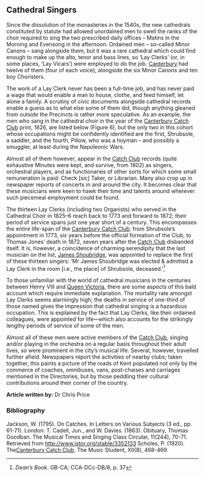 ## Cathedral Singers

Since the dissolution of the monasteries in the 1540s, the new cathedrals constituted by statute had allowed unordained men to swell the ranks of the choir required to sing the two prescribed daily offices – Matins in the Morning and Evensong in the afternoon. Ordained men – so-called Minor Canons – sang alongside them, but it was a rare cathedral which could find enough to make up the alto, tenor and bass lines, so ‘Lay Clerks’ (or, in some places, ‘Lay Vicars’) were employed to do the job. [Canterbury](/music/19c-music-canterbury) had twelve of them (four of each voice), alongside the six Minor Canons and ten boy Choristers.
<param ve-image url="https://upload.wikimedia.org/wikipedia/commons/5/52/Canterbury_Cathedral_Choir_%2840805457492%29.jpg" label="Canterbury Cathedral Choir" attribution="Michael D Beckwith, CC0, via Wikimedia Commons">

The work of a Lay Clerk never has been a full-time job, and has never paid a wage that would enable a man to house, clothe, and feed himself, let alone a family. A scrutiny of civic documents alongside cathedral records enable a guess as to what else some of them did, though anything gleaned from outside the Precincts is rather more speculative. As an example, the men who sang in the cathedral choir in the year of the [Canterbury Catch Club](/music/19c-catch-club) print, 1826, are listed below (Figure 6), but the only two in this cohort whose occupations might be confidently identified are the first, Shrubsole, a saddler, and the fourth, Pillow, who was a hoyman – and possibly a smuggler, at least during the Napoleonic Wars.

Almost all of them however, appear in the [Catch Club](/music/19c-catch-club) records (quite exhaustive Minutes were kept, and survive, from 1802) as singers, orchestral players, and as functionaries of other sorts for which some small remuneration is paid: Check [sic] Taker, or Librarian. Many also crop up in newspaper reports of concerts in and around the city. It becomes clear that these musicians were keen to hawk their time and talents around wherever such piecemeal employment could be found. 
<param ve-video url="https://www.youtube.com/watch?reload=9&v=dbKAb18w72c&t=11s">

The thirteen Lay Clerks (including two Organists) who served in the Cathedral Choir in 1825–6 reach back to 1773 and forward to 1872; their period of service spans just one year short of a century. This encompasses the entire life-span of the [Canterbury Catch Club](/music/19c-catch-club): from Shrubsole’s appointment in 1773, six years before the official formation of the Club, to Thomas Jones’ death in 1872, seven years after the [Catch Club](/music/19c-catch-club) disbanded itself. It is, however, a coincidence of charming serendipity that the last musician on the list, [James Shoubridge](19c-james-shoubridge), was appointed to replace the first of these thirteen singers: ‘Mr James Shoubridge was elected & admitted a Lay Clerk in the room [i.e., the place] of Shrubsole, deceased.’[^ref1]  
<param ve-image url="https://upload.wikimedia.org/wikipedia/commons/5/59/The_Choir%2C_Canterbury_Cathedral_-_Google_Art_Project.jpg" label="The Choir, Canterbury Cathedral" attribution="Yale Center for British Art, Public domain, via Wikimedia Commons">

To those unfamiliar with the world of cathedral musicians in the centuries between Henry VIII and [Queen Victoria](/19c/19c-victoria-biography), there are some aspects of this bald account which require immediate explanation. The mortality rate amongst Lay Clerks seems alarmingly high; the deaths in service of one-third of those named gives the impression that cathedral singing is a hazardous occupation. This is explained by the fact that Lay Clerks, like their ordained colleagues, were appointed for life—which also accounts for the strikingly lengthy periods of service of some of the men. 

Almost all of these men were active members of the [Catch Club](/music/19c-catch-club), singing and/or playing in the orchestra on a regular basis throughout their adult lives, so were prominent in the city’s musical life. Several, however, travelled further afield. Newspapers report the activities of nearby clubs; taken together, this paints a picture of the roads of Kent populated not only by the commerce of coaches, omnibuses, vans, post-chaises and carriages mentioned in the Directories, but by those peddling their cultural contributions around their corner of the country. 

**Article written by:** Dr Chris Price

### Bibliography

Jackson, W. (1795). On Catches. In Letters on Various Subjects (3 ed., pp. 61-71). London: T. Cadell, Jun., and W. Davies. 
(1863). Obituary, Thomas Goodban. The Musical Times and Singing Class Circular, 11(244), 70-71. Retrieved from http://www.jstor.org/stable/3352133
Scholes, P. (1920). The[Canterbury Catch Club](https://www.youtube.com/watch?reload=9&v=dbKAb18w72c&t=11s). The Music Student, XII(8), 468-469. 



[^ref1]: _Dean’s Book_. GB-CA; CCA-DCc-DB/8, p. 37

